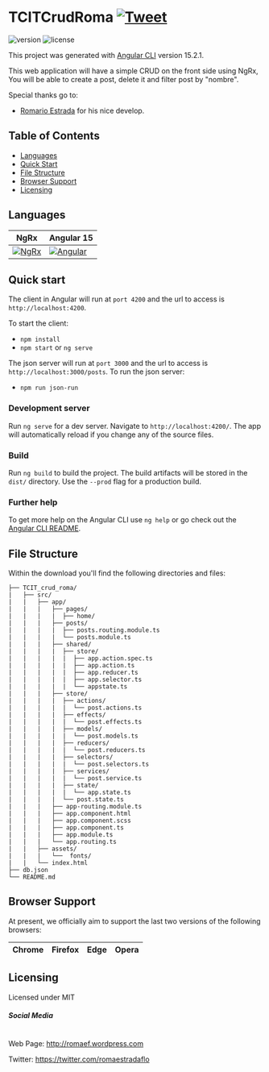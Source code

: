 # TCITCrudRoma [![Tweet](https://img.shields.io/twitter/url/http/shields.io.svg?style=social&logo=twitter)](https://twitter.com/romaestradaflo)

![version](https://img.shields.io/badge/version-1.0.0-blue.svg)  ![license](https://img.shields.io/badge/license-MIT-blue.svg)

This project was generated with [Angular CLI](https://github.com/angular/angular-cli) version 15.2.1.

This web application will have a simple CRUD on the front side using NgRx, You will be able to create a post, delete it and filter post by "nombre".

Special thanks go to:
- [Romario Estrada](https://linktr.ee/romaef) for his nice develop.


## Table of Contents

* [Languages](#versions)
* [Quick Start](#quick-start)
* [File Structure](#file-structure)
* [Browser Support](#browser-support)
* [Licensing](#licensing)


## Languages

| NgRx | Angular 15|
| --- | --- |
| [![NgRx](https://ngrx.io/assets/images/badge.svg)]()  | [![Angular](https://upload.wikimedia.org/wikipedia/commons/thumb/c/cf/Angular_full_color_logo.svg/300px-Angular_full_color_logo.svg.png)]()

## Quick start

The client in Angular will run at `port 4200` and the url to access is `http://localhost:4200`.

To start the client:
- `npm install`
- `npm start` or `ng serve` 

The json server will run at `port 3000` and the url to access is `http://localhost:3000/posts`.
To run the json server:
- `npm run json-run`

### Development server

Run `ng serve` for a dev server. Navigate to `http://localhost:4200/`. The app will automatically reload if you change any of the source files.

### Build

Run `ng build` to build the project. The build artifacts will be stored in the `dist/` directory. Use the `--prod` flag for a production build.

### Further help

To get more help on the Angular CLI use `ng help` or go check out the [Angular CLI README](https://github.com/angular/angular-cli/blob/master/README.md).

## File Structure
Within the download you'll find the following directories and files:

```
├── TCIT_crud_roma/
|   ├── src/
|   |   ├── app/
|   |   |   ├── pages/
|   |   |   |  ├── home/
|   |   |   ├── posts/
|   |   |   |  ├── posts.routing.module.ts
|   |   |   |  └── posts.module.ts
|   |   |   ├── shared/
|   |   |   |  ├── store/
|   |   |   |  |  ├── app.action.spec.ts
|   |   |   |  |  ├── app.action.ts
|   |   |   |  |  ├── app.reducer.ts
|   |   |   |  |  ├── app.selector.ts
|   |   |   |  |  └── appstate.ts
|   |   |   ├── store/
|   |   |   |  ├── actions/
|   |   |   |  |  └── post.actions.ts
|   |   |   |  ├── effects/
|   |   |   |  |  └── post.effects.ts
|   |   |   |  ├── models/
|   |   |   |  |  └── post.models.ts
|   |   |   |  ├── reducers/
|   |   |   |  |  └── post.reducers.ts
|   |   |   |  ├── selectors/
|   |   |   |  |  └── post.selectors.ts
|   |   |   |  ├── services/
|   |   |   |  |  └── post.service.ts
|   |   |   |  ├── state/
|   |   |   |  |  └── app.state.ts
|   |   |   |  └── post.state.ts
|   |   |   ├── app-routing.module.ts
|   |   |   ├── app.component.html
|   |   |   ├── app.component.scss
|   |   |   ├── app.component.ts
|   |   |   ├── app.module.ts
|   |   |   └── app.routing.ts
|   |   ├── assets/
|   |   |   └──  fonts/
|   |   └── index.html
├── db.json
└── README.md
```


## Browser Support

At present, we officially aim to support the last two versions of the following browsers:


| Chrome | Firefox | Edge | Opera |
| --- | --- | --- | --- |

## Licensing

Licensed under MIT

##### Social Media
#
Web Page: <http://romaef.wordpress.com>

Twitter: <https://twitter.com/romaestradaflo>